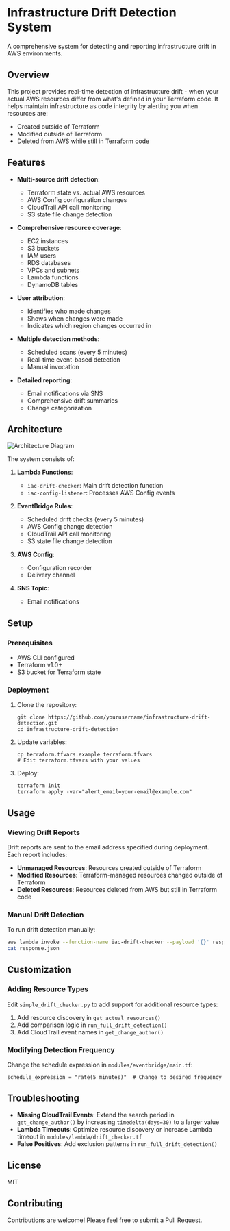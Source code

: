 # Infrastructure Drift Detection System

A comprehensive system for detecting and reporting infrastructure drift in AWS environments.

## Overview

This project provides real-time detection of infrastructure drift - when your actual AWS resources differ from what's defined in your Terraform code. It helps maintain infrastructure as code integrity by alerting you when resources are:

- Created outside of Terraform
- Modified outside of Terraform
- Deleted from AWS while still in Terraform code

## Features

- **Multi-source drift detection**:
  - Terraform state vs. actual AWS resources
  - AWS Config configuration changes
  - CloudTrail API call monitoring
  - S3 state file change detection

- **Comprehensive resource coverage**:
  - EC2 instances
  - S3 buckets
  - IAM users
  - RDS databases
  - VPCs and subnets
  - Lambda functions
  - DynamoDB tables

- **User attribution**:
  - Identifies who made changes
  - Shows when changes were made
  - Indicates which region changes occurred in

- **Multiple detection methods**:
  - Scheduled scans (every 5 minutes)
  - Real-time event-based detection
  - Manual invocation

- **Detailed reporting**:
  - Email notifications via SNS
  - Comprehensive drift summaries
  - Change categorization

## Architecture

![Architecture Diagram](docs/architecture.png)

The system consists of:

1. **Lambda Functions**:
   - `iac-drift-checker`: Main drift detection function
   - `iac-config-listener`: Processes AWS Config events

2. **EventBridge Rules**:
   - Scheduled drift checks (every 5 minutes)
   - AWS Config change detection
   - CloudTrail API call monitoring
   - S3 state file change detection

3. **AWS Config**:
   - Configuration recorder
   - Delivery channel

4. **SNS Topic**:
   - Email notifications

## Setup

### Prerequisites

- AWS CLI configured
- Terraform v1.0+
- S3 bucket for Terraform state

### Deployment

1. Clone the repository:

   ```
   git clone https://github.com/yourusername/infrastructure-drift-detection.git
   cd infrastructure-drift-detection
   ```

2. Update variables:

   ```
   cp terraform.tfvars.example terraform.tfvars
   # Edit terraform.tfvars with your values
   ```

3. Deploy:

   ```
   terraform init
   terraform apply -var="alert_email=your-email@example.com"
   ```

## Usage

### Viewing Drift Reports

Drift reports are sent to the email address specified during deployment. Each report includes:

- **Unmanaged Resources**: Resources created outside of Terraform
- **Modified Resources**: Terraform-managed resources changed outside of Terraform
- **Deleted Resources**: Resources deleted from AWS but still in Terraform code

### Manual Drift Detection

To run drift detection manually:

```bash
aws lambda invoke --function-name iac-drift-checker --payload '{}' response.json
cat response.json
```

## Customization

### Adding Resource Types

Edit `simple_drift_checker.py` to add support for additional resource types:

1. Add resource discovery in `get_actual_resources()`
2. Add comparison logic in `run_full_drift_detection()`
3. Add CloudTrail event names in `get_change_author()`

### Modifying Detection Frequency

Change the schedule expression in `modules/eventbridge/main.tf`:

```hcl
schedule_expression = "rate(5 minutes)"  # Change to desired frequency
```

## Troubleshooting

- **Missing CloudTrail Events**: Extend the search period in `get_change_author()` by increasing `timedelta(days=30)` to a larger value
- **Lambda Timeouts**: Optimize resource discovery or increase Lambda timeout in `modules/lambda/drift_checker.tf`
- **False Positives**: Add exclusion patterns in `run_full_drift_detection()`

## License

MIT

## Contributing

Contributions are welcome! Please feel free to submit a Pull Request.
